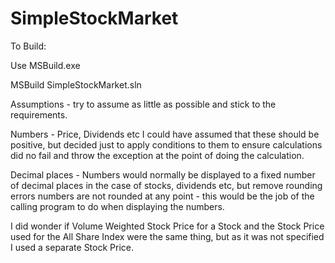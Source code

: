 # SimpleStockMarket

To Build:

Use MSBuild.exe

MSBuild SimpleStockMarket.sln

Assumptions - try to assume as little as possible and stick to the requirements.

Numbers - Price, Dividends etc I could have assumed that these should be positive, but decided just to apply conditions 
to them to ensure calculations did no fail and throw the exception at the point of doing the calculation.

Decimal places - Numbers would normally be displayed to a fixed number of decimal places in the case of stocks, dividends etc, but
remove rounding errors numbers are not rounded at any point - this would be the job of the calling program to do when 
displaying the numbers.

I did wonder if Volume Weighted Stock Price for a Stock and the Stock Price used for the All Share Index were the same thing, 
but as it was not specified I used a separate Stock Price.
